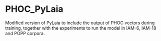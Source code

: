 # PHOC_PyLaia
Modified version of PyLaia to include the output of PHOC vectors during training, together with the experiments to run the model in IAM-6, IAM-18 and POPP corpora.
